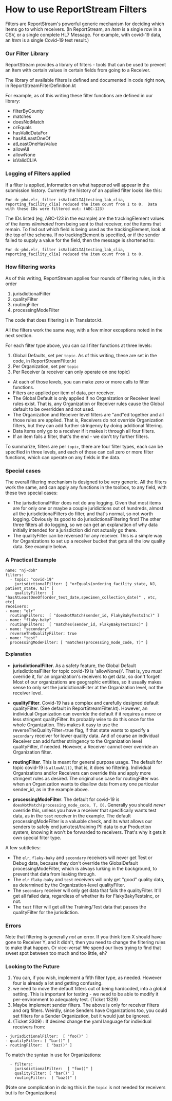 # How to use ReportStream Filters

Filters are ReportStream's powerful generic mechanism for deciding which Items go to which receivers.  (In ReportStream, an _Item_ is a single row in a CSV, or a single complete HL7 Message.  For example, with covid-19 data, an _Item_ is a single Covid-19 test result.)

### Our Filter Library

ReportStream provides a library of filters - tools that can be used to prevent an Item with certain values in certain fields from going to a Receiver.

The library of available filters is defined and documented in code right now, in ReportStreamFilterDefinition.kt

For example, as of this writing these filter functions are defined in our library:

- filterByCounty
- matches
- doesNotMatch
- orEquals
- hasValidDataFor
- hasAtLeastOneOf
- atLeastOneHasValue  
- allowAll
- allowNone
- isValidCLIA

### Logging of Filters applied

If a filter is applied, information on what happened will appear in the submission history.   Currently the history of an applied filter looks like this:

```
For dc-phd.elr, filter isValidCLIA[testing_lab_clia, reporting_facility_clia] reduced the item count from 1 to 0.  Data with these IDs were filtered out: (ABC-123)
```

The IDs listed (eg, ABC-123 in the example) are the trackingElement values of the items _eliminated_ from being sent to that receiver, _not_ the items that remain.  To find out which field is being used as the trackingElement, look at the top of the schema.   If no trackingElement is specified, or if the sender failed to supply a value for the field, then the message is shortened to:

```
For dc-phd.elr, filter isValidCLIA[testing_lab_clia, reporting_facility_clia] reduced the item count from 1 to 0.
```

### How filtering works

As of this writing, ReportStream applies four rounds of filtering rules, in this order

1. jurisdictionalFilter
2. qualityFilter
3. routingFilter
4. processingModeFilter

The code that does filtering is in Translator.kt.

All the filters work the same way, with a few minor exceptions noted in the next section.

For each filter type above, you can call filter functions at three levels:
1. Global Defaults, set per `topic`.  As of this writing, these are set in the code, in ReportStreamFilter.kt
2. Per Organization, set per `topic`
3. Per Receiver (a receiver can only operate on one topic)

- At each of those levels, you can make zero or more calls to filter functions.
- Filters are applied per item of data, per receiver.
- The Global Default is only applied if no Organization or Receiver level rules exist.  That is, any Organization or Receiver rules cause the Global default to be overridden and not used.
- The Organization and Receiver level filters are "and"ed together and all those rules are applied.  That is, Receivers do not override Organization filters, but they can add further stringency by doing additional filtering.
- Data items only go to a receiver if it makes it through all four filters.
- If an item fails a filter, that's the end - we don't try further filters.   

To summarize, filters are per `topic`, there are four filter types, each can be specified in three levels, and each of those can call zero or more filter functions, which can operate on any fields in the data.

### Special cases

The overall filtering mechanism is designed to be very generic.  All the filters work the same, and can apply any functions in the toolbox, to any field, with these two special cases:

- The jurisdictionalFilter does not do any logging. Given that most items are for only one or maybe a couple juridictions out of hundreds, almost all the jurisdictionalFilters do filter, and that's normal, so not worth logging. Obviously its good to do jurisdictionalFiltering first!  The other three filters all do logging, so we can get an explanation of why data initially intended for a jurisdiction did not actually go there.
- The qualityFilter can be reversed for any receiver.  This is a simple way for Organizations to set up a receiver bucket that gets all the low quality data.  See example below.

### A Practical Example

```
name: "nj-doh"
filters:
  - topic: "covid-19"
    jurisdictionalFilter: [ "orEquals(ordering_facility_state, NJ, patient_state, NJ)" ]
    qualityFilter:  [ "hasAtLeastOneOf(order_test_date,specimen_collection_date)" , etc, etc]
receivers:
- name: "elr"
  routingFilters:  [ "doesNotMatch(sender_id, FlakyBakyTestsInc)" ]
- name: "flaky-baky"
  routingFilters:  [ "matches(sender_id, FlakyBakyTestsInc)" ]
- name: "secondary"
  reverseTheQualityFilter: true
- name: "test"
  processingModeFilter: [ "matches(processing_mode_code, T)" ]
```

#### Explanation

- **jurisdictionalFilter**.   As a safety feature, the Global Default jurisdictionalFilter for topic covid-19 is 'allowNone()'.  That is, you *must* override it, for an organization's receivers to get data, so don't forget!   Most of our organizations are geographic entitites, so it usually makes sense to only set the juridictionalFilter at the Organization level, not the receiver level.

- **qualityFilter**.   Covid-19 has a complex and carefully designed default qualityFilter.  (See default in ReportStreamFilter.kt).  However, an individual Organization can override the default if it requires a more or less stringent qualityFilter.  Its probably wise to do this once for the whole Organization.  This makes it easy to use the reverseTheQualityFilter=true flag, if that state wants to specify a `secondary` receiver for lower quality data.  And of course an individual Receiver can add further stringency to the Organization level qualityFilter, if needed.  However, a Receiver cannot ever override an Organization filter.

- **routingFilter**.  This is meant for general purpose usage.  The default for topic covid-19 is `allowAll()`, that is, it does no filtering.  Individual Organizations and/or Receivers can override this and apply more stringent rules as desired.  The original use case for routingFilter was when an Organization wants to disallow data from any one particular sender_id, as in the example above.

- **processingModeFilter**.  The default for covid-19 is `doesNotMatch(processing_mode_code, T, D)`.  Generally you should *never* override this, unless you have a receiver that specifically wants test data, as in the `test` receiver in the example.  The default processingModeFilter is a valuable check, and its what allows our senders to safely end junk/test/training PII data to our Production system, knowing it won't be forwarded to receivers.  That's why it gets it own special filter type.

A few subtleties:

- The `elr`, `flaky-baky` and `secondary` receivers will never get Test or Debug data, because they don't override the GlobalDefault processingModeFilter, which is always lurking in the background, to prevent that data from leaking through.
- The `elr` `flaky-baky` and `test` receivers will only get "good" quality data, as determined by the Organization-level qualityFilter.
- The `secondary` receiver will only get data that fails the qualityFilter.  It'll get all failed data, regardless of whether its for FlakyBakyTestsInc, or not.   
- The `test` filter will get all the Training/Test data that passes the qualityFilter for the jurisdiction.


### Errors

Note that filtering is generally _not_ an error.   If you think Item X should have gone to Receiver Y, and it didn't, then you need to change the filtering rules to make that happen. Or vice-versa!  We spend our lives trying to find that sweet spot between too much and too little, eh?

### Looking to the Future

1.  You can, if you wish, implement a fifth filter type, as needed.   However four is already a lot and getting confusing.
2. we need to move the default filters out of being hardcoded, into a global setting.  This is important for testing - we need to be able to modify it per-environment to adequately test. (Ticket 1329)
3.  Maybe implement sender filters.  The above is only for receiver filters and org filters.   Weirdly, since Senders have Organizations too, you could set filters for a Sender Organization, but it would just be ignored.
4. (Ticket 3309) : If desired change the yaml language for individual receivers from:

```
- jurisdictionalFilter:  [ "foo()" ]
- qualityFilter: [ "bar()" ]
- routingFilter:  [ "baz()" ]
```

To match the syntax in use for Organizations:

```
  - filters:
    jurisdictionalFilter:  [ "foo()" ]
    qualityFilter: [ "bar()" ]
    routingFilter:  [ "baz()" ]
```
(Note one complication in doing this is the `topic` is not needed for receivers but is for Organizations)